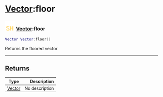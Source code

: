 # [Vector](../vector/README.md):floor

### <img src="../../.gitbook/assets/shared.png" width="32" height="32" /> [Vector](../vector/README.md):floor

```lua
Vector Vector:floor()
```

Returns the floored vector<br>

-----------------
## Returns

| Type   | Description |
| ------ | ----------: |
| [Vector](../vector/README.md) | No description |
